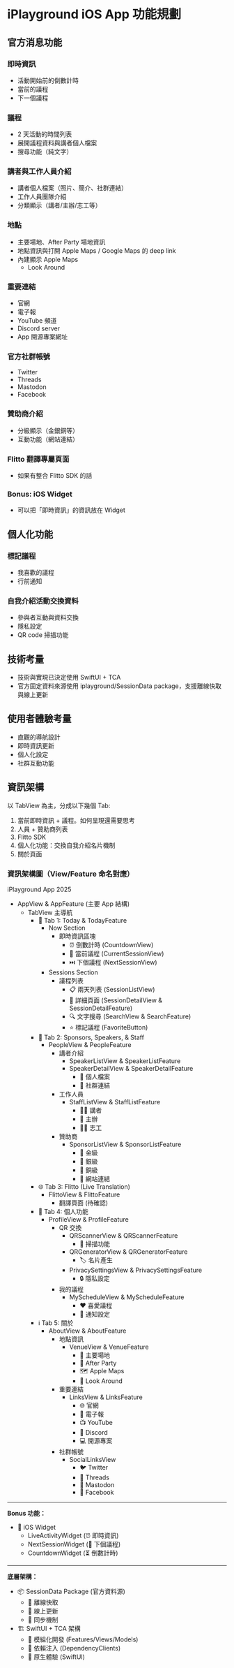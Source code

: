 # iPlayground iOS App 功能規劃

## 官方消息功能

### 即時資訊
- 活動開始前的倒數計時
- 當前的議程
- 下一個議程

### 議程
- 2 天活動的時間列表
- 展開議程資料與講者個人檔案
- 搜尋功能（純文字）

### 講者與工作人員介紹
- 講者個人檔案（照片、簡介、社群連結）
- 工作人員團隊介紹
- 分類顯示（講者/主辦/志工等）

### 地點
- 主要場地、After Party 場地資訊
- 地點資訊與打開 Apple Maps / Google Maps 的 deep link
- 內建顯示 Apple Maps
  - Look Around

### 重要連結
- 官網
- 電子報
- YouTube 頻道
- Discord server
- App 開源專案網址

### 官方社群帳號

- Twitter
- Threads
- Mastodon
- Facebook

### 贊助商介紹
- 分級顯示（金銀銅等）
- 互動功能（網站連結）

### Flitto 翻譯專屬頁面
- 如果有整合 Flitto SDK 的話

### Bonus: iOS Widget

- 可以把「即時資訊」的資訊放在 Widget

## 個人化功能

### 標記議程

- 我喜歡的議程
- 行前通知

### 自我介紹活動交換資料
- 參與者互動與資料交換
- 隱私設定
- QR code 掃描功能

## 技術考量

- 技術與實現已決定使用 SwiftUI + TCA
- 官方固定資料來源使用 iplayground/SessionData package，支援離線快取與線上更新

## 使用者體驗考量

- 直觀的導航設計
- 即時資訊更新
- 個人化設定
- 社群互動功能

## 資訊架構

以 TabView 為主，分成以下幾個 Tab:

1. 當前即時資訊 + 議程。如何呈現還需要思考
2. 人員 + 贊助商列表
3. Flitto SDK
4. 個人化功能：交換自我介紹名片機制
5. 關於頁面

### 資訊架構圖（View/Feature 命名對應）

iPlayground App 2025
- AppView & AppFeature (主要 App 結構)
  - TabView 主導航
    - 📅 Tab 1: Today & TodayFeature
      - Now Section
        - 即時資訊區塊 
          - ⏰ 倒數計時 (CountdownView)
          - 📍 當前議程 (CurrentSessionView)
          - ⏭️ 下個議程 (NextSessionView)
      - Sessions Section
        - 議程列表
          - 📋 兩天列表 (SessionListView)
          - 📄 詳細頁面 (SessionDetailView & SessionDetailFeature)
          - 🔍 文字搜尋 (SearchView & SearchFeature)
          - ⭐ 標記議程 (FavoriteButton)
    - 👥 Tab 2: Sponsors, Speakers, & Staff
      - PeopleView & PeopleFeature
        - 講者介紹
          - SpeakerListView & SpeakerListFeature
          - SpeakerDetailView & SpeakerDetailFeature
            - 📸 個人檔案
            - 🔗 社群連結
        - 工作人員
          - StaffListView & StaffListFeature
            - 👨‍💻 講者
            - 🎯 主辦
            - 🙋‍♀️ 志工
        - 贊助商
          - SponsorListView & SponsorListFeature
            - 🥇 金級
            - 🥈 銀級
            - 🥉 銅級
            - 🔗 網站連結
    - 🌐 Tab 3: Flitto (Live Translation)
      - FlittoView & FlittoFeature
        - 翻譯頁面 (待確認)
    - 👤 Tab 4: 個人功能
      - ProfileView & ProfileFeature
        - QR 交換
          - QRScannerView & QRScannerFeature
            - 📱 掃描功能
          - QRGeneratorView & QRGeneratorFeature
            - 🏷️ 名片產生
          - PrivacySettingsView & PrivacySettingsFeature
            - 🔒 隱私設定
        - 我的議程
          - MyScheduleView & MyScheduleFeature
            - ❤️ 喜愛議程
            - 🔔 通知設定
    - ℹ️ Tab 5: 關於
      - AboutView & AboutFeature
        - 地點資訊
          - VenueView & VenueFeature
            - 🏢 主要場地
            - 🎉 After Party
            - 🗺️ Apple Maps
            - 👀 Look Around
        - 重要連結
          - LinksView & LinksFeature
            - 🌐 官網
            - 📧 電子報
            - 📺 YouTube
            - 💬 Discord
            - 💻 開源專案
        - 社群帳號
          - SocialLinksView
            - 🐦 Twitter
            - 🧵 Threads
            - 🐘 Mastodon
            - 👥 Facebook

---

**Bonus 功能：**
- 📱 iOS Widget
  - LiveActivityWidget (⏰ 即時資訊)
  - NextSessionWidget (📅 下個議程)
  - CountdownWidget (⏳ 倒數計時)

---

**底層架構：**
- 📦 SessionData Package (官方資料源)
  - 💾 離線快取
  - 🔄 線上更新
  - 🔄 同步機制
- 🏗️ SwiftUI + TCA 架構
  - 🧩 模組化開發 (Features/Views/Models)
  - 🔗 依賴注入 (DependencyClients)
  - 📱 原生體驗 (SwiftUI)